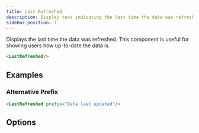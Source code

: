 ```yaml
---
title: Last Refreshed
description: Display text indicating the last time the data was refreshed.
sidebar_position: 1
---
```


Displays the last time the data was refreshed. This component is useful for showing users how up-to-date the data is.

<DocTab>
    <div slot='preview'>
        <LastRefreshed/>
    </div>

```markdown
<LastRefreshed/>
```
</DocTab>

## Examples

### Alternative Prefix

<DocTab>
    <div slot='preview'>
        <LastRefreshed prefix="Data last updated"/>
    </div>

```markdown
<LastRefreshed prefix="Data last updated"/>
```
</DocTab>

## Options

<PropListing
    name=prefix
    description="Text to display before the last refreshed time"
    options=string
    defaultValue="Last refreshed"
/>